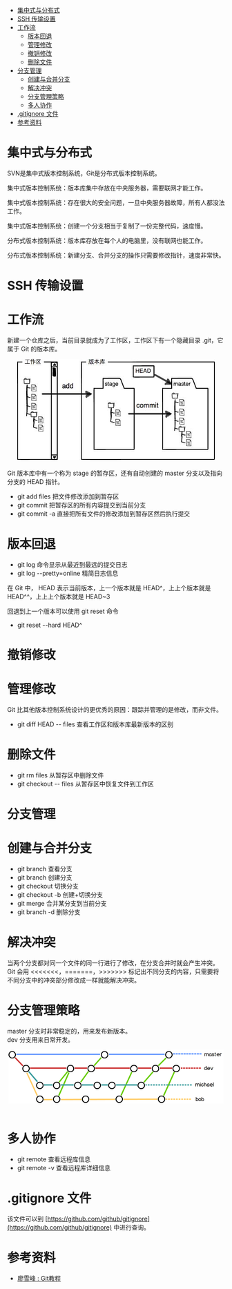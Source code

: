 * [集中式与分布式](#集中式与分布式)
* [SSH 传输设置](#SSH-传输设置)
* [工作流](#工作流)
    * [版本回退](#版本回退)
    * [管理修改](#管理修改)
    * [撤销修改](#撤销修改)
    * [删除文件](#删除文件)
* [分支管理](#分支管理)
    * [创建与合并分支](#创建与合并分支)
    * [解决冲突](#解决冲突)
    * [分支管理策略](#分支管理策略)
    * [多人协作](#多人协作)
* [.gitignore 文件](#gitignore-文件)
* [参考资料](#参考资料)

# 集中式与分布式

SVN是集中式版本控制系统，Git是分布式版本控制系统。

集中式版本控制系统：版本库集中存放在中央服务器，需要联网才能工作。

集中式版本控制系统：存在很大的安全问题，一旦中央服务器故障，所有人都没法工作。

集中式版本控制系统：创建一个分支相当于复制了一份完整代码，速度慢。

分布式版本控制系统：版本库存放在每个人的电脑里，没有联网也能工作。

分布式版本控制系统：新建分支、合并分支的操作只需要修改指针，速度非常快。


# SSH 传输设置

# 工作流
新建一个仓库之后，当前目录就成为了工作区，工作区下有一个隐藏目录 .git，它属于 Git 的版本库。
<div align="center"> <img src="pics/版本库.jpg"/> </div><br>
Git 版本库中有一个称为 stage 的暂存区，还有自动创建的 master 分支以及指向分支的 HEAD 指针。

- git add files 把文件修改添加到暂存区
- git commit   把暂存区的所有内容提交到当前分支
- git commit -a   直接把所有文件的修改添加到暂存区然后执行提交

# 版本回退
- git log 命令显示从最近到最远的提交日志
- git log --pretty=online 精简日志信息

在 Git 中， HEAD 表示当前版本，上一个版本就是 HEAD^，上上个版本就是 HEAD^^，上上上个版本就是 HEAD~3

回退到上一个版本可以使用 git reset 命令
- git reset --hard HEAD^

# 撤销修改

# 管理修改
Git 比其他版本控制系统设计的更优秀的原因：跟踪并管理的是修改，而非文件。
- git diff HEAD -- files 查看工作区和版本库最新版本的区别
# 删除文件
- git rm files 从暂存区中删除文件
- git checkout -- files 从暂存区中恢复文件到工作区

# 分支管理
# 创建与合并分支
- git branch 查看分支
- git branch <name> 创建分支
- git checkout <name> 切换分支
- git checkout -b <name> 创建+切换分支
- git merge <name> 合并某分支到当前分支
- git branch -d <name> 删除分支

# 解决冲突
当两个分支都对同一个文件的同一行进行了修改，在分支合并时就会产生冲突。
Git 会用 <<<<<<<，=======，>>>>>>> 标记出不同分支的内容，只需要将不同分支中的冲突部分修改成一样就能解决冲突。  

# 分支管理策略
master 分支时非常稳定的，用来发布新版本。  
dev 分支用来日常开发。
<div align="center"> <img src="pics/分支管理策略.png"/> </div><br>

# 多人协作
- git remote 查看远程库信息
- git remote -v 查看远程库详细信息
# .gitignore 文件
该文件可以到 [https://github.com/github/gitignore](https://github.com/github/gitignore) 中进行查询。

# 参考资料

- [廖雪峰 : Git教程](https://www.liaoxuefeng.com/wiki/0013739516305929606dd18361248578c67b8067c8c017b000)